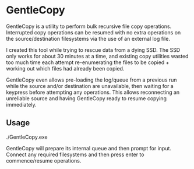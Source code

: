 # GentleCopy

GentleCopy is a utility to perform bulk recursive file copy operations.
Interrupted copy operations can be resumed with no extra operations on
the source/destination filesystems via the use of an external log file.

I created this tool while trying to rescue data from a dying SSD. The
SSD only works for about 30 minutes at a time, and existing copy utilities
wasted too much time each attempt re-enumerating the files to be copied +
working out which files had already been copied.

GentleCopy even allows pre-loading the log/queue from a previous run while
the source and/or destination are unavailable, then waiting for a keypress
before attempting any operations. This allows reconnecting an unreliable source
and having GentleCopy ready to resume copying immediately.

## Usage

./GentleCopy.exe <sourcePath> <destinationPath> <pathToResumeFile>

GentleCopy will prepare its internal queue and then prompt for input. Connect
any required filesystems and then press enter to commence/resume operations.